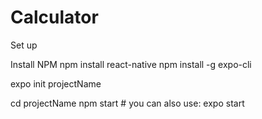 # Calculator


Set up

Install NPM
npm install react-native
npm install -g expo-cli

expo init projectName

cd projectName
npm start # you can also use: expo start


